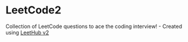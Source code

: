# LeetCode2
Collection of LeetCode questions to ace the coding interview! - Created using [LeetHub v2](https://github.com/arunbhardwaj/LeetHub-2.0)
